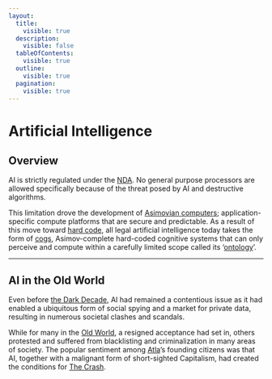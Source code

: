 ```yaml
---
layout:
  title:
    visible: true
  description:
    visible: false
  tableOfContents:
    visible: true
  outline:
    visible: true
  pagination:
    visible: true
---
```


# Artificial Intelligence

## Overview

AI is strictly regulated under the [NDA](../gata/politics/new-dawn-accords.md). No general purpose processors are allowed specifically because of the threat posed by AI and destructive algorithms.

This limitation drove the development of [Asimovian computers](asimovian-architecture.md); application-specific compute platforms that are secure and predictable. As a result of this move toward [hard code](hard-code.md), all legal artificial intelligence today takes the form of [cogs](cogs.md), Asimov-complete hard-coded cognitive systems that can only perceive and compute within a carefully limited scope called its ‘[ontology](asimovian-architecture.md#ontology-design)’.

***

## **AI in the Old World**

Even before [the Dark Decade](../history/the-dark-decade.md), AI had remained a contentious issue as it had enabled a ubiquitous form of social spying and a market for private data, resulting in numerous societal clashes and scandals.

While for many in the [Old World](../history/the-old-world.md), a resigned acceptance had set in, others protested and suffered from blacklisting and criminalization in many areas of society. The popular sentiment among [Atla](../gata/key-locations/atla.md)’s founding citizens was that AI, together with a malignant form of short-sighted Capitalism, had created the conditions for [The Crash](../history/the-crash.md).
